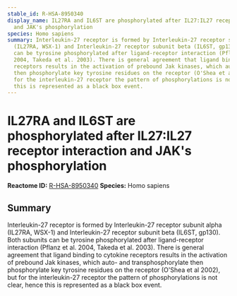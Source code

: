 ```yaml
---
stable_id: R-HSA-8950340
display_name: IL27RA and IL6ST are phosphorylated after IL27:IL27 receptor interaction
  and JAK's phosphorylation
species: Homo sapiens
summary: Interleukin-27 receptor is formed by Interleukin-27 receptor subunit alpha
  (IL27RA, WSX-1) and Interleukin-27 receptor subunit beta (IL6ST, gp130). Both subunits
  can be tyrosine phosphorylated after ligand-receptor interaction (Pflanz et al.
  2004, Takeda et al. 2003). There is general agreement that ligand binding to cytokine
  receptors results in the activation of prebound Jak kinases, which auto- and transphosphorylate
  then phosphorylate key tyrosine residues on the receptor (O'Shea et al 2002), but
  for the interleukin-27 receptor the pattern of phosphorylations is not clear, hence
  this is represented as a black box event.
---
```


# IL27RA and IL6ST are phosphorylated after IL27:IL27 receptor interaction and JAK's phosphorylation
**Reactome ID:** [R-HSA-8950340](https://reactome.org/content/detail/R-HSA-8950340)
**Species:** Homo sapiens

## Summary

Interleukin-27 receptor is formed by Interleukin-27 receptor subunit alpha (IL27RA, WSX-1) and Interleukin-27 receptor subunit beta (IL6ST, gp130). Both subunits can be tyrosine phosphorylated after ligand-receptor interaction (Pflanz et al. 2004, Takeda et al. 2003). There is general agreement that ligand binding to cytokine receptors results in the activation of prebound Jak kinases, which auto- and transphosphorylate then phosphorylate key tyrosine residues on the receptor (O'Shea et al 2002), but for the interleukin-27 receptor the pattern of phosphorylations is not clear, hence this is represented as a black box event.
